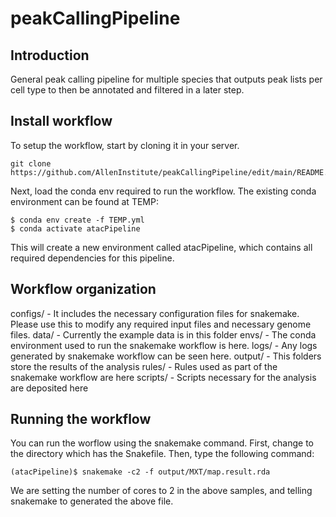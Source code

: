 # peakCallingPipeline

## Introduction

General peak calling pipeline for multiple species that outputs peak lists per cell type to then be annotated and filtered in a later step.

## Install workflow

To setup the workflow, start by cloning it in your server.

```
git clone https://github.com/AllenInstitute/peakCallingPipeline/edit/main/README.md
```

Next, load the conda env required to run the workflow. The existing conda environment can be found at TEMP:
```
$ conda env create -f TEMP.yml
$ conda activate atacPipeline
```

This will create a new environment called atacPipeline, which contains all required dependencies for this pipeline.

## Workflow organization
configs/ - It includes the necessary configuration files for snakemake. Please use this to modify any required input files and necessary genome files.
data/ - Currently the example data is in this folder
envs/ - The conda environment used to run the snakemake workflow is here.
logs/ - Any logs generated by snakemake workflow can be seen here.
output/ - This folders store the results of the analysis
rules/ - Rules used as part of the snakemake workflow are here
scripts/ - Scripts necessary for the analysis are deposited here

## Running the workflow
You can run the worflow using the snakemake command. First, change to the directory which has the Snakefile. Then, type the following command:

```
(atacPipeline)$ snakemake -c2 -f output/MXT/map.result.rda
```

We are setting the number of cores to 2 in the above samples, and telling snakemake to generated the above file.
